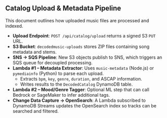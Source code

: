 ## Catalog Upload & Metadata Pipeline

This document outlines how uploaded music files are processed and indexed.

- **Upload Endpoint**: `POST /api/catalog/upload` returns a signed S3 `PUT` URL.
- **S3 Bucket**: `decodedmusic-uploads` stores ZIP files containing song metadata and stems.
- **SNS → SQS Pipeline**: New S3 objects publish to SNS, which triggers an SQS queue for decoupled processing.
- **Lambda #1 – Metadata Extractor**: Uses `music-metadata` (Node.js) or `pymediainfo` (Python) to parse each upload.
  - Extracts `bpm`, `key`, `genre`, `duration`, and ASCAP information.
  - Writes results to the `DecodedCatalog` DynamoDB table.
- **Lambda #2 – Mood/Genre Tagger**: Optional ML step that can call Bedrock or SageMaker to infer additional tags.
- **Change Data Capture → OpenSearch**: A Lambda subscribed to DynamoDB Streams updates the OpenSearch index so tracks can be searched and filtered.
